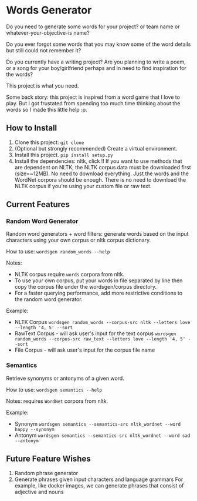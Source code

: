 # Words Generator
Do you need to generate some words for your project? or team name or whatever-your-objective-is name?

Do you ever forgot some words that you may know some of the word details but still could not remember it?

Do you currently have a writing project? Are you planning to write a poem, or a song for your boy/girlfriend perhaps and in need to find inspiration for the words?

This project is what you need.

Some back story: this project is inspired from a word game that I love to play. But I got frustated from spending too much time thinking about the words so I made this little help :p.

## How to Install
1. Clone this project: `git clone`
2. (Optional but strongly recommended) Create a virtual environment.
3. Install this project. 
`pip install setup.py`
4. Install the dependencies: nltk, click
!! If you want to use methods that are dependent on NLTK, the NLTK corpus data must be downloaded first (size=~12MB). No need to download everything. Just the words and the WordNet corpora should be enough. There is no need to download the NLTK corpus if you're using your custom file or raw text.

## Current Features
### Random Word Generator
Random word generators + word filters: generate words based on the input characters using your own corpus or nltk corpus dictionary.

How to use: `wordsgen random_words --help`

Notes: 
- NLTK corpus require `words` corpora from nltk.
- To use your own corpus, put your words in file separated by line then copy the corpus file under the wordsgen/corpus directory.
- For a faster querying performance, add more restrictive conditions to the random word generator.

Example:
- NLTK Corpus
`wordsgen random_words --corpus-src nltk --letters love --length '4, 5' --sort`
- RawText Corpus - will ask user's input for the text corpus
`wordsgen random_words --corpus-src raw_text --letters love --length '4, 5' --sort`
- File Corpus - will ask user's input for the corpus file name


### Semantics
Retrieve synonyms or antonyms of a given word.

How to use: `wordsgen semantics --help`

Notes: requires `WordNet` corpora from nltk.

Example:
- Synonym
`wordsgen semantics --semantics-src nltk_wordnet --word happy --synonym`
- Antonym
`wordsgen semantics --semantics-src nltk_wordnet --word sad --antonym`

## Future Feature Wishes
1. Random phrase generator
2. Generate phrases given input characters and language grammars
    For example, like docker images, we can generate phrases that consist of adjective and nouns
